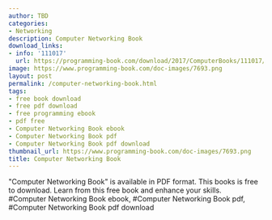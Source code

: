 ```yaml
---
author: TBD
categories:
- Networking
description: Computer Networking Book
download_links:
- info: '111017'
  url: https://programming-book.com/download/2017/ComputerBooks/111017/Computer Networking.pdf
image: https://www.programming-book.com/doc-images/7693.png
layout: post
permalink: /computer-networking-book.html
tags:
- free book download
- free pdf download
- free programming ebook
- pdf free
- Computer Networking Book ebook
- Computer Networking Book pdf
- Computer Networking Book pdf download
thumbnail_url: https://www.programming-book.com/doc-images/7693.png
title: Computer Networking Book
---
```


 
<div class="item-desc text-justify">
  "Computer Networking Book" is available in PDF format. This books is free to download. Learn from this free book and enhance your skills.
  <br>
  #Computer Networking Book ebook, #Computer Networking Book pdf, #Computer Networking Book pdf download
</div>